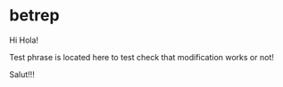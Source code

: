 # betrep

Hi Hola!

Test phrase is located here to test check that modification works or not!

Salut!!!
